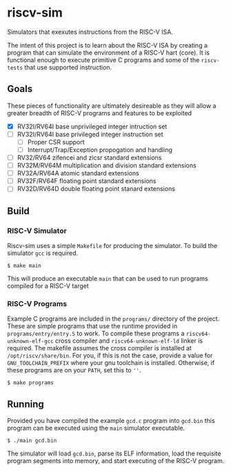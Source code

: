 # riscv-sim

Simulators that exexutes instructions from the RISC-V ISA.

The intent of this project is to learn about the RISC-V ISA by creating a program that can simulate the environment of a RISC-V hart (core). It is functional enough to execute primitive C programs and some of the `riscv-tests` that use supported instruction.

## Goals

These pieces of functionality are ultimately desireable as they will allow a greater breadth of RISC-V programs and features to be exploited
- [x] RV32I/RV64I base unprivileged integer intruction set
- [ ] RV32I/RV64I base privileged integer instruction set
    - [ ] Proper CSR support
    - [ ] Interrupt/Trap/Exception propogation and handling
- [ ] RV32/RV64 zifencei and zicsr standard extensions
- [ ] RV32M/RV64M multiplication and division standard extensions
- [ ] RV32A/RV64A atomic standard extensions
- [ ] RV32F/RV64F floating point standard extensions
- [ ] RV32D/RV64D double floating point stanard extensions

## Build

### RISC-V Simulator

Riscv-sim uses a simple `Makefile` for producing the simulator. To build the simulator `gcc` is required.

```
$ make main
```

This will produce an executable `main` that can be used to run programs compiled for a RISC-V target

### RISC-V Programs

Example C programs are included in the `programs/` directory of the project. These are simple programs that use the runtime provided in `programs/entry/entry.S` to work. To compile these programs a `riscv64-unknown-elf-gcc` cross compiler and `riscv64-unknown-elf-ld` linker is required. The makefile assumes the cross compiler is installed at `/opt/riscv/share/bin`. For you, if this is not the case, provide a value for `GNU_TOOLCHAIN_PREFIX` where your gnu toolchain is installed. Otherwise, if these programs are on your `PATH`, set this to `''`.

```
$ make programs
```

## Running

Provided you have compiled the example `gcd.c` program into `gcd.bin` this program can be executed using the `main` simulator executable.

```
$ ./main gcd.bin
```

The simulator will load `gcd.bin`, parse its ELF information, load the requisite program segments into memory, and start executing of the RISC-V program.

